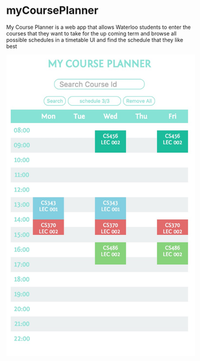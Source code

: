 # myCoursePlanner

My Course Planner is a web app that allows Waterloo students to enter the courses that they want to take for the up coming term and browse all possible schedules in a timetable UI and find the schedule that they like best

![alt text](https://raw.githubusercontent.com/PhlipIV/myCoursePlanner/master/ScreenShots/screenshot.PNG "Description goes here")

